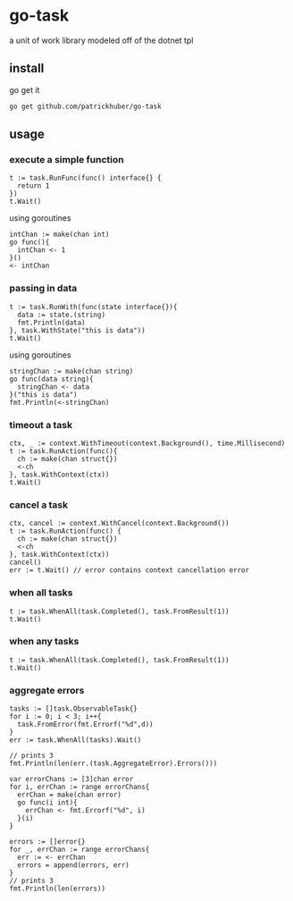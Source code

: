# go-task

a unit of work library modeled off of the dotnet tpl

## install

go get it

```bash 
go get github.com/patrickhuber/go-task
```

## usage

### execute a simple function 

```golang
t := task.RunFunc(func() interface{} {
  return 1
})
t.Wait()
```

using goroutines

```golang
intChan := make(chan int)
go func(){
  intChan <- 1
}()
<- intChan
```

### passing in data

```golang
t := task.RunWith(func(state interface{}){
  data := state.(string)
  fmt.Println(data)
}, task.WithState("this is data"))
t.Wait()
```

using goroutines

```golang
stringChan := make(chan string)
go func(data string){
  stringChan <- data
}("this is data")
fmt.Println(<-stringChan)
```

### timeout a task

```golang
ctx, _ := context.WithTimeout(context.Background(), time.Millisecond)
t := task.RunAction(func(){
  ch := make(chan struct{})
  <-ch
}, task.WithContext(ctx))
t.Wait()
```

### cancel a task

```golang
ctx, cancel := context.WithCancel(context.Background())
t := task.RunAction(func() {
  ch := make(chan struct{})
  <-ch
}, task.WithContext(ctx))
cancel()
err := t.Wait() // error contains context cancellation error
```

### when all tasks

```golang
t := task.WhenAll(task.Completed(), task.FromResult(1))
t.Wait()
```

### when any tasks

```golang
t := task.WhenAll(task.Completed(), task.FromResult(1))
t.Wait()
```

### aggregate errors

```golang
tasks := []task.ObservableTask{}
for i := 0; i < 3; i++{
  task.FromError(fmt.Errorf("%d",d))
}
err := task.WhenAll(tasks).Wait()

// prints 3
fmt.Println(len(err.(task.AggregateError).Errors()))
```

```golang
var errorChans := [3]chan error
for i, errChan := range errorChans{
  errChan = make(chan error)
  go func(i int){
    errChan <- fmt.Errorf("%d", i)
  }(i)
}

errors := []error{}
for _, errChan := range errorChans{
  err := <- errChan
  errors = append(errors, err)
}
// prints 3
fmt.Println(len(errors))
```